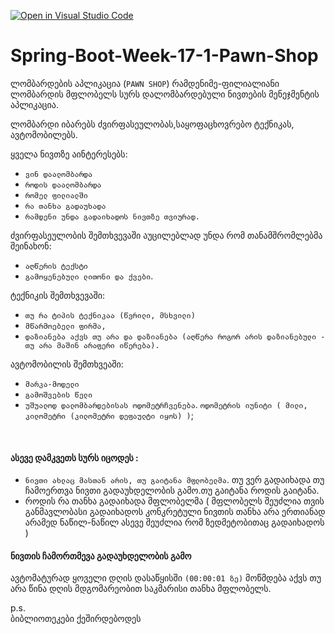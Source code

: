 [![Open in Visual Studio Code](https://classroom.github.com/assets/open-in-vscode-c66648af7eb3fe8bc4f294546bfd86ef473780cde1dea487d3c4ff354943c9ae.svg)](https://classroom.github.com/online_ide?assignment_repo_id=8349457&assignment_repo_type=AssignmentRepo)
# Spring-Boot-Week-17-1-Pawn-Shop

ლომბარდების აპლიკაცია (`PAWN SHOP`)
რამდენიმე-ფილიალიანი ლომბარდის მფლობელს სურს დალომბარდებული ნივთების მენეჯმენტის აპლიკაცია. <br/>

ლომბარდი იბარებს ძვირფასეულობას,საყოფაცხოვრებო ტექნიკას, ავტომობილებს. <br/>

ყველა ნივთზე აინტერესებს:
* `ვინ დაალომბარდა`
* `როდის დაალომბარდა`
* `რომელ ფილიალში`
* `რა თანხა გადაუხადა`
* `რამდენი უნდა გადაიხადოს ნივთზე თვიურად.`

ძვირფასეულობის შემთხვევაში აუცილებლად უნდა რომ თანამშრომლებმა შეინახონ:
* `აღწერის ტექსტი`
* `გამოყენებული ლითონი და ქვები`. <br/>

ტექნიკის შემთხვევაში:
* `თუ რა ტიპის ტექნიკაა (წვრილი, მსხვილი)`
* `მწარმოებელი ფირმა,`
* `დაზიანება აქვს თუ არა და დაზიანება (აღწერა როგორ არის დაზიანებული - თუ არა მაშინ არაფერი იწერება).` <br/>

ავტომობილის შემთხვეაში:  
* `მარკა-მოდელი` <br/>
* `გამოშვების წელი` <br/>
* `უშუალოდ დალომბარდებისას ოდომეტრჩვენება`. `ოდომეტრის იუნიტი ( მილი, კილომეტრი (კილომეტრი დეფაულტი იყოს) )`;<br/>
<br/>

#### ასევე დამკვეთს სურს იცოდეს : 
* `ნივთი ახლაც მასთან არის, თუ გაიტანა მფლობელმა`. თუ ვერ გადაიხადა თუ ჩამოერთვა ნივთი გადაუხდელობის გამო.თუ გაიტანა როდის გაიტანა.
* როდის რა თანხა გადაიხადა მფლობელმა ( მფლობელს შეუძლია თვის განმავლობასი გადაიხადოს კონკრეტული ნივთის თანხა არა ერთიანად არამედ ნაწილ-ნაწილ ასევე შეუძლია რომ ზედმეტობითაც გადაიხადოს )  
#### ნივთის ჩამორთმევა გადაუხდელობის გამო 
ავტომატურად ყოველი დღის დასაწყისში `(00:00:01 ზე)` მოწმდება აქვს თუ არა წინა დღის მდგომარეობით საკმარისი თანხა მფლობელს.

p.s.  
ბიბლიოთეკები ქეშირდებოდეს
